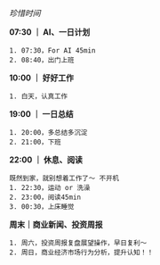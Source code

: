 *珍惜时间*


**07:30 ｜ AI、一日计划**

	1. 07:30，For AI 45min
	2. 08:40，出门上班


**10:00 ｜ 好好工作**

	1. 白天，认真工作


**19:00 ｜ 一日总结**

	1. 20:00，多总结多沉淀
	2. 21:00，下班


**22:00 ｜ 休息、阅读**

	既然到家，就别想着工作了～ 不开机
	1. 22:30，运动 or 洗澡
	2. 23:00，阅读45min
	3. 00:30，上床睡觉


**周末｜商业新闻、投资周报**

	1. 周六，投资周报复盘展望操作，早日复利～
	2. 周日，商业经济市场行为分析，提升认知！！